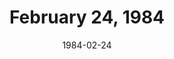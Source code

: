 ---
layout: episode
title: February 24, 1984
date: 1984-02-24
recording_status: partial
private_reel: Huey Lewis
videos:
  - title: Nena - 99 Luftballons
  - title: Queen - Radio Ga Ga
  - title: Rockwell - Somebody's Watching Me
  - title: ZZ Top - Sharp Dressed Man
    hall_of_fame: true
  - title: Genesis - Illegal Alien
  - title: Thomas Dolby - Hyperactive
  - title: Eurythmics - Here Comes The Rain Again
  - title: 38 Special - Back Where You Belong
  - title: Anne Murray - That's Not The Way It's Supposed To Be
    world_premiere_video: true
  - title: Paul Young - Come Back And Stay
  - title: Cyndi Lauper - Girls Just Want To Have Fun
  - title: Huey Lewis & The News - I Want A New Drug
  - title: Bon Jovi - Runaway
notes: 
index_notes:  
---